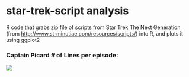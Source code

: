 # star-trek-script analysis

R code that grabs zip file of scripts from Star Trek The Next Generation (from http://www.st-minutiae.com/resources/scripts/) into R, and plots it using ggplot2

### Captain Picard # of Lines per episode:
![](http://i.imgur.com/Y1fyYqo.jpg)
